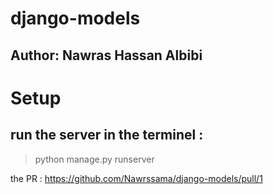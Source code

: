 # django-models

## Author: Nawras Hassan Albibi

# Setup

## run the server in the terminel :

> python manage.py runserver

the PR : https://github.com/Nawrssama/django-models/pull/1

